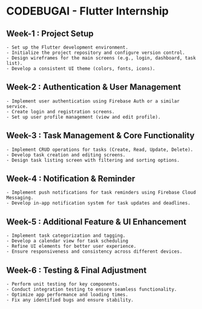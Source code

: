 # CODEBUGAI - Flutter Internship

 ## Week-1 : Project Setup
	- Set up the Flutter development environment.
	- Initialize the project repository and configure version control.
	- Design wireframes for the main screens (e.g., login, dashboard, task list).
	- Develop a consistent UI theme (colors, fonts, icons).

 ## Week-2 : Authentication & User Management
	- Implement user authentication using Firebase Auth or a similar service.
	- Create login and registration screens.
	- Set up user profile management (view and edit profile).

 ## Week-3 : Task Management & Core Functionality
	- Implement CRUD operations for tasks (Create, Read, Update, Delete).
	- Develop task creation and editing screens.
	- Design task listing screen with filtering and sorting options.

 ## Week-4 : Notification & Reminder
	- Implement push notifications for task reminders using Firebase Cloud Messaging.
	- Develop in-app notification system for task updates and deadlines.

 ## Week-5 : Additional Feature & UI Enhancement
	- Implement task categorization and tagging.
	- Develop a calendar view for task scheduling
	- Refine UI elements for better user experience.
	- Ensure responsiveness and consistency across different devices.

 ## Week-6 : Testing & Final Adjustment 
	- Perform unit testing for key components.
	- Conduct integration testing to ensure seamless functionality.
	- Optimize app performance and loading times.
	- Fix any identified bugs and ensure stability.
